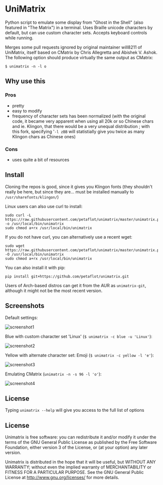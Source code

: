 # UniMatrix

Python script to emulate some display from "Ghost in the Shell" (also featured in "The Matrix") in a terminal. Uses Braille unicode characters by default, but can use custom character sets. Accepts keyboard controls while running.

Merges some pull requests ignored by original maintainer will8211 of UniMatrix, itself based on CMatrix by Chris Allegretta and Abishek V. Ashok. The following option should produce virtually the same output as CMatrix:

```
$ unimatrix -n -l o
```

## Why use this

### Pros
- pretty
- easy to modify
- frequency of character sets has been normalized (with the original code, it became very apparent when using all 20k or so Chinese chars and ie. Klingon, that there would be a very unequal distribution ; with this fork, specifying '`-l zBB` will statistially give you twice as many Klingon chars as Chinese ones)

### Cons
- uses quite a bit of resources

## Install

Cloning the repos is good, since it gives you Klingon fonts (they shouldn't really be here, but since they are... must be installed manually to `/usr/sharefonts/klingon/`)

Linux users can also use curl to install:
```
sudo curl -L https://raw.githubusercontent.com/petaflot/unimatrix/master/unimatrix.py -o /usr/local/bin/unimatrix
sudo chmod a+rx /usr/local/bin/unimatrix
```
If you do not have curl, you can alternatively use a recent wget:
```
sudo wget https://raw.githubusercontent.com/petaflot/unimatrix/master/unimatrix.py -O /usr/local/bin/unimatrix
sudo chmod a+rx /usr/local/bin/unimatrix
```
You can also install it with pip:
```
pip install git+https://github.com/petaflot/unimatrix.git
```

Users of Arch-based distros can get it from the AUR as ```unimatrix-git```, although it might not be the most recent version.

## Screenshots

Default settings:

![screenshot1](/screenshot1.png?raw=true "Default")


Blue with custom character set 'Linux' (```$ unimatrix -c blue -u 'Linux'```):

![screenshot2](/screenshot2.png?raw=true "Custom character set")


Yellow with alternate character set: Emoji (```$ unimatrix -c yellow -l 'e'```):

![screenshot3](/screenshot3.png?raw=true "Alternate character set: Emoji")


Emulating CMatrix (```unimatrix -n -s 96 -l 'o'```):

![screenshot4](/screenshot4.png?raw=true "Emulating CMatrix")


## License
Typing `unimatrix --help` will give you access to the full list of options

## License

Unimatrix is free software: you can redistribute it and/or modify it under the terms of the GNU General Public License as published by the Free Software Foundation, either version 3 of the License, or (at your option) any later version.

Unimatrix is distributed in the hope that it will be useful, but WITHOUT ANY WARRANTY; without even the implied warranty of MERCHANTABILITY or FITNESS FOR A PARTICULAR PURPOSE.  See the GNU General Public License at <http://www.gnu.org/licenses/> for more details.
